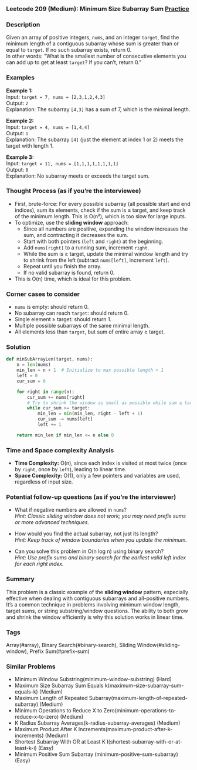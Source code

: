 ### Leetcode 209 (Medium): Minimum Size Subarray Sum [Practice](https://leetcode.com/problems/minimum-size-subarray-sum)

### Description  
Given an array of positive integers, `nums`, and an integer `target`, find the minimum length of a contiguous subarray whose sum is greater than or equal to `target`. If no such subarray exists, return 0.  
In other words: "What is the smallest number of consecutive elements you can add up to get at least `target`? If you can’t, return 0."

### Examples  

**Example 1:**  
Input: `target = 7, nums = [2,3,1,2,4,3]`  
Output: `2`  
Explanation: The subarray `[4,3]` has a sum of 7, which is the minimal length.

**Example 2:**  
Input: `target = 4, nums = [1,4,4]`  
Output: `1`  
Explanation: The subarray `[4]` (just the element at index 1 or 2) meets the target with length 1.

**Example 3:**  
Input: `target = 11, nums = [1,1,1,1,1,1,1,1]`  
Output: `0`  
Explanation: No subarray meets or exceeds the target sum.

### Thought Process (as if you’re the interviewee)  
- First, brute-force: For every possible subarray (all possible start and end indices), sum its elements, check if the sum is ≥ target, and keep track of the minimum length. This is O(n²), which is too slow for large inputs.
- To optimize, use the **sliding window** approach:
  - Since all numbers are positive, expanding the window increases the sum, and contracting it decreases the sum.
  - Start with both pointers (`left` and `right`) at the beginning.
  - Add `nums[right]` to a running sum, increment `right`.
  - While the sum is ≥ target, update the minimal window length and try to shrink from the left (subtract `nums[left]`, increment `left`).
  - Repeat until you finish the array.
  - If no valid subarray is found, return 0.
- This is O(n) time, which is ideal for this problem.

### Corner cases to consider  
- `nums` is empty: should return 0.
- No subarray can reach `target`: should return 0.
- Single element ≥ target: should return 1.
- Multiple possible subarrays of the same minimal length.
- All elements less than `target`, but sum of entire array ≥ target.

### Solution

```python
def minSubArrayLen(target, nums):
    n = len(nums)
    min_len = n + 1  # Initialize to max possible length + 1
    left = 0
    cur_sum = 0

    for right in range(n):
        cur_sum += nums[right]
        # Try to shrink the window as small as possible while sum ≥ target
        while cur_sum >= target:
            min_len = min(min_len, right - left + 1)
            cur_sum -= nums[left]
            left += 1

    return min_len if min_len <= n else 0
```

### Time and Space complexity Analysis  
- **Time Complexity:** O(n), since each index is visited at most twice (once by `right`, once by `left`), leading to linear time.
- **Space Complexity:** O(1), only a few pointers and variables are used, regardless of input size.

### Potential follow-up questions (as if you’re the interviewer)  

- What if negative numbers are allowed in `nums`?  
  *Hint: Classic sliding window does not work; you may need prefix sums or more advanced techniques.*

- How would you find the actual subarray, not just its length?  
  *Hint: Keep track of window boundaries when you update the minimum.*

- Can you solve this problem in O(n log n) using binary search?  
  *Hint: Use prefix sums and binary search for the earliest valid left index for each right index.*

### Summary  
This problem is a classic example of the **sliding window** pattern, especially effective when dealing with contiguous subarrays and all-positive numbers. It’s a common technique in problems involving minimum window length, target sums, or string substring/window questions. The ability to both grow and shrink the window efficiently is why this solution works in linear time.

### Tags
Array(#array), Binary Search(#binary-search), Sliding Window(#sliding-window), Prefix Sum(#prefix-sum)

### Similar Problems
- Minimum Window Substring(minimum-window-substring) (Hard)
- Maximum Size Subarray Sum Equals k(maximum-size-subarray-sum-equals-k) (Medium)
- Maximum Length of Repeated Subarray(maximum-length-of-repeated-subarray) (Medium)
- Minimum Operations to Reduce X to Zero(minimum-operations-to-reduce-x-to-zero) (Medium)
- K Radius Subarray Averages(k-radius-subarray-averages) (Medium)
- Maximum Product After K Increments(maximum-product-after-k-increments) (Medium)
- Shortest Subarray With OR at Least K I(shortest-subarray-with-or-at-least-k-i) (Easy)
- Minimum Positive Sum Subarray (minimum-positive-sum-subarray) (Easy)